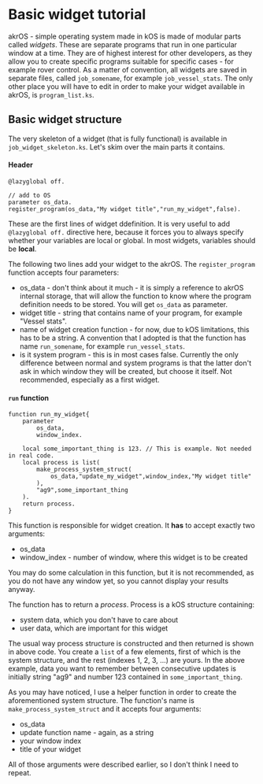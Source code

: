 # Basic widget tutorial

akrOS - simple operating system made in kOS is made of modular parts called *widgets*. 
These are separate programs that run in one particular window at a time.
They are of highest interest for other developers, as they allow you to create 
specific programs suitable for specific cases - for example rover control.
As a matter of convention, all widgets are saved in separate files, called
`job_somename`, for example `job_vessel_stats`. The only other place you will
have to edit in order to make your widget available in akrOS, is `program_list.ks`.

## Basic widget structure

The very skeleton of a widget (that is fully functional) is available in `job_widget_skeleton.ks`.
Let's skim over the main parts it contains.


#### Header
```
@lazyglobal off.

// add to OS
parameter os_data.
register_program(os_data,"My widget title","run_my_widget",false).
```

These are the first lines of widget ddefinition. It is very useful to add `@lazyglobal off.`
directive here, because it forces you to always specify whether your variables are local or
global. In most widgets, variables should be **local**.

The following two lines add your widget to the akrOS. The `register_program` function accepts
four parameters:
* os_data - don't think about it much - it is simply a reference to akrOS internal storage,
that will allow the function to know where the program definition needs to be stored. You
will get `os_data` as parameter.
* widget title - string that contains name of your program, for example "Vessel stats".
* name of widget creation function - for now, due to kOS limitations, this has to be a string.
A convention that I adopted is that the function has name `run_somename`, for example 
`run_vessel_stats`.
* is it system program - this is in most cases false. Currently the only difference between
normal and system programs is that the latter don't ask in which window they will be created,
but choose it itself. Not recommended, especially as a first widget.

#### `run` function

```
function run_my_widget{
	parameter 
		os_data,
		window_index.
	
	local some_important_thing is 123. // This is example. Not needed in real code.
	local process is list(
		make_process_system_struct(
			os_data,"update_my_widget",window_index,"My widget title"
		),
		"ag9",some_important_thing
	).
	return process.
}
```

This function is responsible for widget creation. It **has** to accept exactly two arguments:
* os_data
* window_index - number of window, where this widget is to be created

You may do some calculation in this function, but it is not recommended, as you do not have
any window yet, so you cannot display your results anyway.

The function has to return a *process*. Process is a kOS structure containing:
* system data, which you don't have to care about
* user data, which are important for this widget

The usual way process structure is constructed and then returned is shown in above code.
You create a `list` of a few elements, first of which is the system structure, and the rest
(indexes 1, 2, 3, ...) are yours. In the above example, data you want to remember between 
consecutive updates is initially string "ag9" and number 123 contained in `some_important_thing`.

As you may have noticed, I use a helper function in order to create the aforementioned system
structure. The function's name is `make_process_system_struct` and it accepts four arguments:
* os_data
* update function name - again, as a string
* your window index
* title of your widget

All of those arguments were described earlier, so I don't think I need to repeat.
